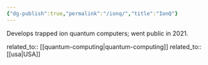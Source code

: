 ```yaml
---
{"dg-publish":true,"permalink":"/ionq/","title":"IonQ"}
---
```



Develops trapped ion quantum computers; went public in 2021.

related_to:: [[quantum-computing\|quantum-computing]]
related_to:: [[usa\|USA]]

